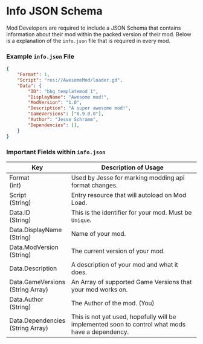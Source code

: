 # Info JSON Schema
Mod Developers are required to include a JSON Schema that contains information about their mod within the packed version of their mod. Below is a explanation of the `info.json` file that is required in every mod.

### Example `info.json` File
```json
{
	"Format": 1,
	"Script": "res://AwesomeMod/loader.gd",
	"Data": {
		"ID": "bbg_templatemod_1",
		"DisplayName": "Awesome mod!",
		"ModVersion": "1.0",
		"Description": "A super awesome mod!",
		"GameVersions": ["0.9.0.0"],
		"Author": "Jesse Schramm",
		"Dependencies": [],
	}
}
```

### Important Fields within `info.json`

| Key                                 | Description of Usage                                                                             |
| ----------------------------------- | ------------------------------------------------------------------------------------------------ |
| Format<br>(int)                     | Used by Jesse for marking modding api format changes.                                            |
| Script<br>(String)                  | Entry resource that will autoload on Mod Load.                                                   |
| Data.ID<br>(String)                 | This is the identifier for your mod. Must be `Unique`.                                           |
| Data.DisplayName<br>(String)        | Name of your mod.                                                                                |
| Data.ModVersion<br>(String)         | The current version of your mod.                                                                 |
| Data.Description                    | A description of your mod and what it does.                                                      |
| Data.GameVersions<br>(String Array) | An Array of supported Game Versions that your mod works on.                                      |
| Data.Author<br>(String)             | The Author of the mod. (You)                                                                     |
| Data.Dependencies<br>(String Array) | This is not yet used, hopefully will be implemented soon to control what mods have a dependency. |
